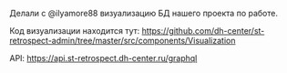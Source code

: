 Делали с @ilyamore88 визуализацию БД нашего проекта по работе. 

Код визуализации находится тут: https://github.com/dh-center/st-retrospect-admin/tree/master/src/components/Visualization

API: https://api.st-retrospect.dh-center.ru/graphql
